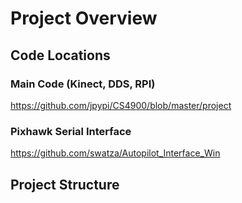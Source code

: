 # Project Overview

## Code Locations
### Main Code (Kinect, DDS, RPI)
https://github.com/jpypi/CS4900/blob/master/project

### Pixhawk Serial Interface
https://github.com/swatza/Autopilot_Interface_Win

## Project Structure
